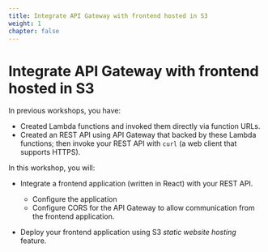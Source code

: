 ```yaml
---
title: Integrate API Gateway with frontend hosted in S3
weight: 1
chapter: false
---
```


# Integrate API Gateway with frontend hosted in S3

In previous workshops, you have:

- Created Lambda functions and invoked them directly via function URLs.
- Created an REST API using API Gateway that backed by these Lambda functions; then invoke your REST API with `curl` (a web client that supports HTTPS).

In this workshop, you will:

- Integrate a frontend application (written in React) with your REST API.

  - Configure the application
  - Configure CORS for the API Gateway to allow communication from the frontend application.

- Deploy your frontend application using S3 _static website hosting_ feature.

